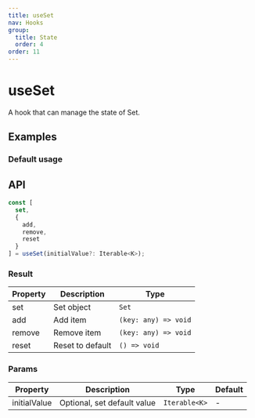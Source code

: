 ```yaml
---
title: useSet
nav: Hooks
group:
  title: State
  order: 4
order: 11
---
```


# useSet

A hook that can manage the state of Set.

## Examples

### Default usage

<code src="./demo/demo1.tsx"></code>

## API

```typescript
const [
  set,
  {
    add,
    remove,
    reset
  }
] = useSet(initialValue?: Iterable<K>);
```

### Result

| Property | Description      | Type                 |
| -------- | ---------------- | -------------------- |
| set      | Set object       | `Set`                |
| add      | Add item         | `(key: any) => void` |
| remove   | Remove item      | `(key: any) => void` |
| reset    | Reset to default | `() => void`         |

### Params

| Property     | Description                 | Type          | Default |
| ------------ | --------------------------- | ------------- | ------- |
| initialValue | Optional, set default value | `Iterable<K>` | -       |
